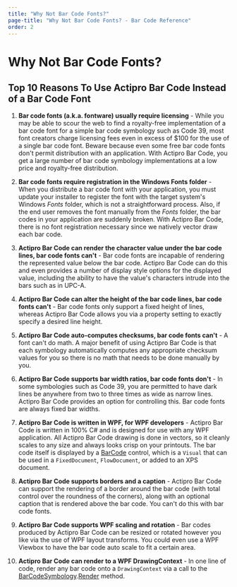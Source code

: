 ```yaml
---
title: "Why Not Bar Code Fonts?"
page-title: "Why Not Bar Code Fonts? - Bar Code Reference"
order: 2
---
```

# Why Not Bar Code Fonts?

## Top 10 Reasons To Use Actipro Bar Code Instead of a Bar Code Font

1. **Bar code fonts (a.k.a. fontware) usually require licensing** - While you may be able to scour the web to find a royalty-free implementation of a bar code font for a simple bar code symbology such as Code 39, most font creators charge licensing fees even in excess of $100 for the use of a single bar code font. Beware because even some free bar code fonts don't permit distribution with an application. With Actipro Bar Code, you get a large number of bar code symbology implementations at a low price and royalty-free distribution.

1. **Bar code fonts require registration in the Windows Fonts folder** - When you distribute a bar code font with your application, you must update your installer to register the font with the target system's Windows *Fonts* folder, which is not a straightforward process. Also, if the end user removes the font manually from the *Fonts* folder, the bar codes in your application are suddenly broken. With Actipro Bar Code, there is no font registration necessary since we natively vector draw each bar code.

1. **Actipro Bar Code can render the character value under the bar code lines, bar code fonts can't** - Bar code fonts are incapable of rendering the represented value below the bar code. Actipro Bar Code can do this and even provides a number of display style options for the displayed value, including the ability to have the value's characters intrude into the bars such as in UPC-A.

1. **Actipro Bar Code can alter the height of the bar code lines, bar code fonts can't** - Bar code fonts only support a fixed height of lines, whereas Actipro Bar Code allows you via a property setting to exactly specify a desired line height.

1. **Actipro Bar Code auto-computes checksums, bar code fonts can't** - A font can't do math. A major benefit of using Actipro Bar Code is that each symbology automatically computes any appropriate checksum values for you so there is no math that needs to be done manually by you.

1. **Actipro Bar Code supports bar width ratios, bar code fonts don't** - In some symbologies such as Code 39, you are permitted to have dark lines be anywhere from two to three times as wide as narrow lines. Actipro Bar Code provides an option for controlling this. Bar code fonts are always fixed bar widths.

1. **Actipro Bar Code is written in WPF, for WPF developers** - Actipro Bar Code is written in 100% C# and is designed for use with any WPF application. All Actipro Bar Code drawing is done in vectors, so it cleanly scales to any size and always looks crisp on your printouts. The bar code itself is displayed by a [BarCode](xref:@ActiproUIRoot.Controls.BarCode.BarCode) control, which is a `Visual` that can be used in a `FixedDocument`, `FlowDocument`, or added to an XPS document.

1. **Actipro Bar Code supports borders and a caption** - Actipro Bar Code can support the rendering of a border around the bar code (with total control over the roundness of the corners), along with an optional caption that is rendered above the bar code. You can't do this with bar code fonts.

1. **Actipro Bar Code supports WPF scaling and rotation** - Bar codes produced by Actipro Bar Code can be resized or rotated however you like via the use of WPF layout transforms. You could even use a WPF Viewbox to have the bar code auto scale to fit a certain area.

1. **Actipro Bar Code can render to a WPF DrawingContext** - In one line of code, render any bar code onto a `DrawingContext` via a call to the [BarCodeSymbology](xref:@ActiproUIRoot.Controls.BarCode.BarCodeSymbology).[Render](xref:@ActiproUIRoot.Controls.BarCode.BarCodeSymbology.Render*) method.

